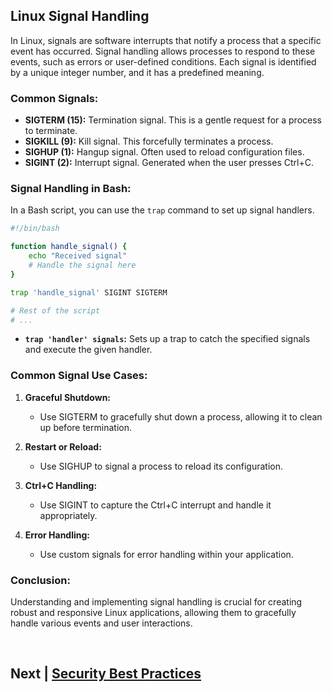 

## Linux Signal Handling

In Linux, signals are software interrupts that notify a process that a specific event has occurred. Signal handling allows processes to respond to these events, such as errors or user-defined conditions. Each signal is identified by a unique integer number, and it has a predefined meaning.

### Common Signals:

- **SIGTERM (15):** Termination signal. This is a gentle request for a process to terminate.
- **SIGKILL (9):** Kill signal. This forcefully terminates a process.
- **SIGHUP (1):** Hangup signal. Often used to reload configuration files.
- **SIGINT (2):** Interrupt signal. Generated when the user presses Ctrl+C.


### Signal Handling in Bash:

In a Bash script, you can use the `trap` command to set up signal handlers.

```bash
#!/bin/bash

function handle_signal() {
    echo "Received signal"
    # Handle the signal here
}

trap 'handle_signal' SIGINT SIGTERM

# Rest of the script
# ...
```

- **`trap 'handler' signals`:** Sets up a trap to catch the specified signals and execute the given handler.

### Common Signal Use Cases:

1. **Graceful Shutdown:**
   - Use SIGTERM to gracefully shut down a process, allowing it to clean up before termination.

2. **Restart or Reload:**
   - Use SIGHUP to signal a process to reload its configuration.

3. **Ctrl+C Handling:**
   - Use SIGINT to capture the Ctrl+C interrupt and handle it appropriately.

4. **Error Handling:**
   - Use custom signals for error handling within your application.

### Conclusion:

Understanding and implementing signal handling is crucial for creating robust and responsive Linux applications, allowing them to gracefully handle various events and user interactions.


<br>

## Next | [Security Best Practices](https://github.com/hegdepavankumar/bash-scripting-tutorial/tree/main/Tutorial-Files/15.Security-Best-Practices)
